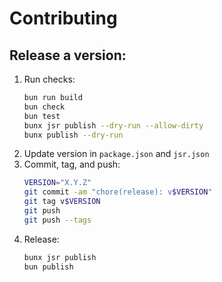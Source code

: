 # Contributing

## Release a version:

1. Run checks:
   ```sh
   bun run build
   bun check
   bun test
   bunx jsr publish --dry-run --allow-dirty
   bunx publish --dry-run
   ```
1. Update version in `package.json` and `jsr.json`
1. Commit, tag, and push:
   ```sh
   VERSION="X.Y.Z"
   git commit -am "chore(release): v$VERSION"
   git tag v$VERSION
   git push
   git push --tags
   ```
1. Release:
   ```sh
   bunx jsr publish
   bun publish
   ```
